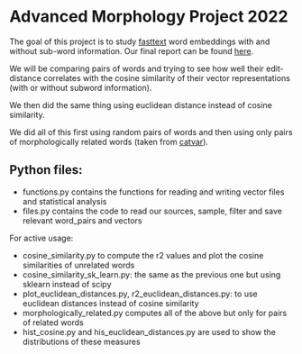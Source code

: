 # Advanced Morphology Project 2022

The goal of this project is to study [fasttext](https://fasttext.cc/) word embeddings with and without sub-word information. Our final report can be found [here](https://github.com/lina-conti/morpho2022/blob/main/Conti_Murphy_final.pdf).

We will be comparing pairs of words and trying to see how well their edit-distance correlates with the cosine similarity of their vector representations (with or without subword information). 

We then did the same thing using euclidean distance instead of cosine similarity.

We did all of this first using random pairs of words and then using only pairs of morphologically related words (taken from [catvar](https://github.com/nizarhabash1/catvar_)).


## Python files: 
- functions.py contains the functions for reading and writing vector files and statistical analysis 
- files.py contains the code to read our sources, sample, filter and save relevant word_pairs and vectors

For active usage:
- cosine_similarity.py to compute the r2 values and plot the cosine similarities of unrelated words
- cosine_similarity_sk_learn.py: the same as the previous one but using sklearn instead of scipy 
- plot_euclidean_distances.py, r2_euclidean_distances.py: to use euclidean distances instead of cosine similarity
- morphologically_related.py computes all of the above but only for pairs of related words
- hist_cosine.py and his_euclidean_distances.py are used to show the distributions of these measures


